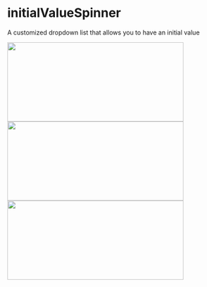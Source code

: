 # initialValueSpinner
A customized dropdown list that allows you to have an initial value

<img src="http://i.imgur.com/eUdhOp9.png" width="400" height="180">

<img src="http://i.imgur.com/mqF4GTm.png" width="400" height="180">

<img src="http://i.imgur.com/ApbXoMn.png" width="400" height="180">
